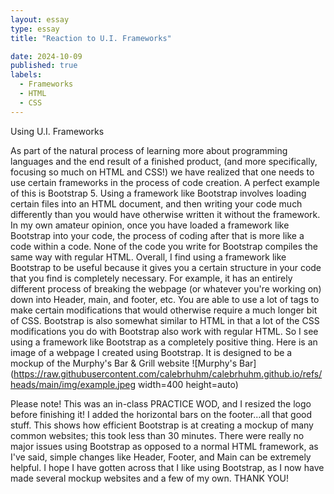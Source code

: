 ```yaml
---
layout: essay
type: essay
title: "Reaction to U.I. Frameworks"

date: 2024-10-09
published: true
labels:
  - Frameworks
  - HTML
  - CSS
---
```


Using U.I. Frameworks

  As part of the natural process of learning more about programming languages and the end result of a finished product, (and more specifically, focusing so much on HTML and CSS!) we have realized that one needs to use certain frameworks in the process of code creation.  A perfect example of this is Bootstrap 5.  Using a framework like Bootstrap involves loading certain files into an HTML document, and then writing your code much differently than you would have otherwise written it without the framework.  In my own amateur opinion, once you have loaded a framework like Bootstrap into your code, the process of coding after that is more like a code within a code.  None of the code you write for Bootstrap compiles the same way with regular HTML.
  Overall, I find using a framework like Bootstrap to be useful because it gives you a certain structure in your code that you find is completely necessary.  For example, it has an entirely different process of breaking the webpage (or whatever you're working on) down into Header, main, and footer, etc.  You are able to use a lot of tags to make certain modifications that would otherwise require a much longer bit of CSS.  Bootstrap is also somewhat similar to HTML in that a lot of the CSS modifications you do with Bootstrap also work with regular HTML.  So I see using a framework like Bootstrap as a completely positive thing.
  Here is an image of a webpage I created using Bootstrap.  It is designed to be a mockup of the Murphy's Bar & Grill website
![Murphy's Bar](https://raw.githubusercontent.com/calebrhuhm/calebrhuhm.github.io/refs/heads/main/img/example.jpeg width=400 height=auto)

  Please note!  This was an in-class PRACTICE WOD, and I resized the logo before finishing it!  I added the horizontal bars on the footer...all that good stuff.
  This shows how efficient Bootstrap is at creating a mockup of many common websites; this took less than 30 minutes.  There were really no major issues using Bootstrap as opposed to a normal HTML framework, as I've said, simple changes like Header, Footer, and Main can be extremely helpful.  I hope I have gotten across that I like using Bootstrap, as I now have made several mockup websites and a few of my own.  THANK YOU!
